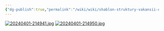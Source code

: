 ```yaml
---
{"dg-publish":true,"permalink":"/wiki/wiki/shablon-struktury-vakansii-ot-maksima-ilyahova/"}
---
```


[![20240401-214941.jpg](https://i.postimg.cc/pTJ0qXpm/20240401-214941.jpg)](https://postimg.cc/njMYLxKx)
[![20240401-214950.jpg](https://i.postimg.cc/RFBs7nVr/20240401-214950.jpg)](https://postimg.cc/94LYV071)
